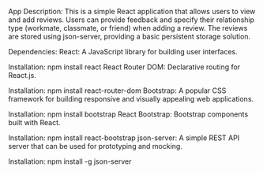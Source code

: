 App Description:
This is a simple React application that allows users to view and add reviews. Users can provide feedback and specify their relationship type (workmate, classmate, or friend) when adding a review. The reviews are stored using json-server, providing a basic persistent storage solution.

Dependencies:
React: A JavaScript library for building user interfaces.

Installation: npm install react
React Router DOM: Declarative routing for React.js.

Installation: npm install react-router-dom
Bootstrap: A popular CSS framework for building responsive and visually appealing web applications.

Installation: npm install bootstrap
React Bootstrap: Bootstrap components built with React.

Installation: npm install react-bootstrap
json-server: A simple REST API server that can be used for prototyping and mocking.

Installation: npm install -g json-server